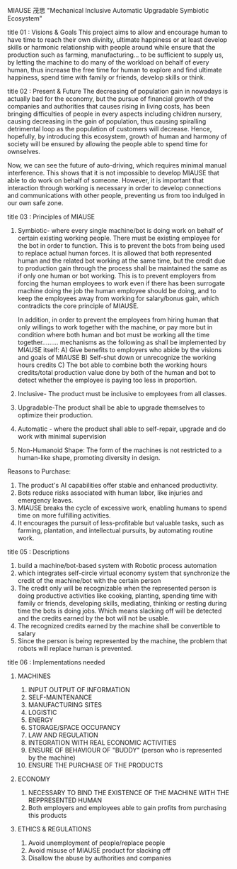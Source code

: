 MIAUSE 茂思
"Mechanical Inclusive Automatic Upgradable Symbiotic Ecosystem" 

title 01 : Visions & Goals
This project aims to allow and encourage human to have time to reach their own divinity, ultimate happiness or at least develop skills or harmonic relationship with people around while ensure that the production such as farming, manufacturing... to be sufficient to supply us, by letting the machine to do many of the workload on behalf of every human, thus increase the free time for human to explore and find ultimate happiness, spend time with family or friends, develop skills or think.

title 02 : Present & Future
The decreasing of population gain in nowadays is actually bad for the economy, but the pursue of financial growth of the companies and authorities that causes rising in living costs, has been bringing difficulties of people in every aspects including children nursery, causing decreasing in the gain of population, thus causing spiralling detrimental loop as the population of customers will decrease. Hence, hopefully, by introducing this ecosystem, growth of human and harmony of society will be ensured by allowing the people able to spend time for ownselves.

Now, we can see the future of auto-driving, which requires minimal manual interference. This shows that it is not impossible to develop MIAUSE that able to do work on behalf of someone. However, it is important that interaction through working is necessary in order to develop connections and communications with other people, preventing us from too indulged in our own safe zone.

title 03 : Principles of MIAUSE
1) Symbiotic- where every single machine/bot is doing work on behalf of certain existing working people. There must be existing employee for the bot in order to function. This is to prevent the bots from being used to replace actual human forces.
   It is allowed that both represented human and the related bot working at the same time, but the credit due to production gain through the process shall be maintained the same as if only one human or bot working. This is to prevent employers from forcing the human employees to work even if there has been surrogate machine doing the job the human employee should be doing, and to keep the employees away from working for salary/bonus gain, which contradicts the core principle of MIAUSE.
   
   In addition, in order to prevent the employees from hiring human that only willings to work together with the machine, or pay more but in condition where both human and bot must be working all the time together......... mechanisms as the following as shall be implemented by MIAUSE itself:
   A) Give benefits to employers who abide by the visions and goals of MIAUSE
   B) Self-shut down or unrecognize the working hours credits
   C) The bot able to combine both the working hours credits/total production value done by both of the human and bot to detect whether the employee is paying too less in proportion.
   
  3) Inclusive- The product must be inclusive to employees from all classes.
  4) Upgradable-The product shall be able to upgrade themselves to optimize their production.
  5) Automatic - where the product shall able to self-repair, upgrade and do work with minimal supervision
  6) Non-Humanoid Shape: The form of the machines is not restricted to a human-like shape, promoting diversity in design.

Reasons to Purchase:
1) The product's AI capabilities offer stable and enhanced productivity.
2) Bots reduce risks associated with human labor, like injuries and emergency leaves.
3) MIAUSE breaks the cycle of excessive work, enabling humans to spend time on more fulfilling activities.
4) It encourages the pursuit of less-profitable but valuable tasks, such as farming, plantation, and intellectual pursuits, by automating routine work.

title 05 : Descriptions
1) build a machine/bot-based system with Robotic process automation 
2) which integrates self-circle virtual economy system that synchronize the credit of the machine/bot with the certain person
3) The credit only will be recognizable when the represented person is doing productive activities like cooking, planting, spending time with family or friends, developing skills, mediating, thinking or resting during time the bots is doing jobs. Which means slacking off will be detected and the credits earned by the bot will not be usable.
4) The recognized credits earned by the machine shall be convertible to salary
5) Since the person is being represented by the machine, the problem that robots will replace human is prevented.  

title 06 : Implementations needed
1) MACHINES
   1) INPUT OUTPUT OF INFORMATION
   2) SELF-MAINTENANCE
   3) MANUFACTURING SITES
   4) LOGISTIC
   6) ENERGY
   7) STORAGE/SPACE OCCUPANCY
   8) LAW AND REGULATION
   9) INTEGRATION WITH REAL ECONOMIC ACTIVITIES
   10) ENSURE OF BEHAVIOUR OF "BUDDY" (person who is represented by the machine)
   11) ENSURE THE PURCHASE OF THE PRODUCTS
   

2) ECONOMY
   1) NECESSARY TO BIND THE EXISTENCE OF THE MACHINE WITH THE REPPRESENTED HUMAN
   2) Both employers and employees able to gain profits from purchasing this products

3) ETHICS & REGULATIONS
   1) Avoid unemployment of people/replace people
   2) Avoid misuse of MIAUSE product for slacking off
   3) Disallow the abuse by authorities and companies

